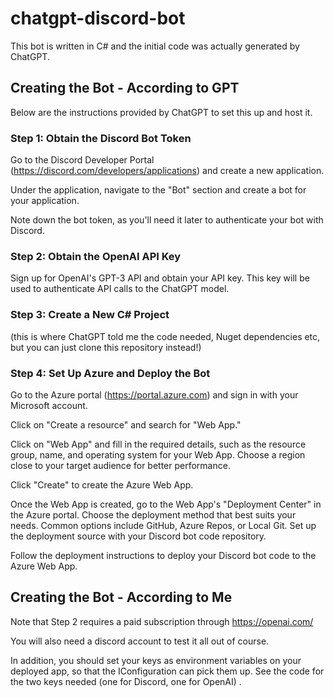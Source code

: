 # chatgpt-discord-bot
This bot is written in C# and the initial code was actually generated by ChatGPT.

## Creating the Bot - According to GPT
Below are the instructions provided by ChatGPT to set this up and host it.

### Step 1: Obtain the Discord Bot Token

Go to the Discord Developer Portal (https://discord.com/developers/applications) and create a new application.

Under the application, navigate to the "Bot" section and create a bot for your application.

Note down the bot token, as you'll need it later to authenticate your bot with Discord.

### Step 2: Obtain the OpenAI API Key

Sign up for OpenAI's GPT-3 API and obtain your API key. This key will be used to authenticate API calls to the ChatGPT model.

### Step 3: Create a New C# Project

(this is where ChatGPT told me the code needed, Nuget dependencies etc, but you can just clone this repository instead!)

### Step 4: Set Up Azure and Deploy the Bot

Go to the Azure portal (https://portal.azure.com) and sign in with your Microsoft account.

Click on "Create a resource" and search for "Web App."

Click on "Web App" and fill in the required details, such as the resource group, name, and operating system for your Web App. Choose a region close to your target audience for better performance.

Click "Create" to create the Azure Web App.

Once the Web App is created, go to the Web App's "Deployment Center" in the Azure portal.
Choose the deployment method that best suits your needs. Common options include GitHub, Azure Repos, or Local Git. Set up the deployment source with your Discord bot code repository.

Follow the deployment instructions to deploy your Discord bot code to the Azure Web App.

## Creating the Bot - According to Me

Note that Step 2 requires a paid subscription through https://openai.com/

You will also need a discord account to test it all out of course.

In addition, you should set your keys as environment variables on your deployed app, so that the IConfiguration can pick them up. See the code for the two keys needed (one for Discord, one for OpenAI)
.